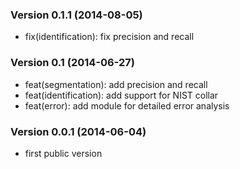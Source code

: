### Version 0.1.1 (2014-08-05)

  - fix(identification): fix precision and recall

### Version 0.1 (2014-06-27)

  - feat(segmentation): add precision and recall
  - feat(identification): add support for NIST collar
  - feat(error): add module for detailed error analysis

### Version 0.0.1 (2014-06-04)

  - first public version
